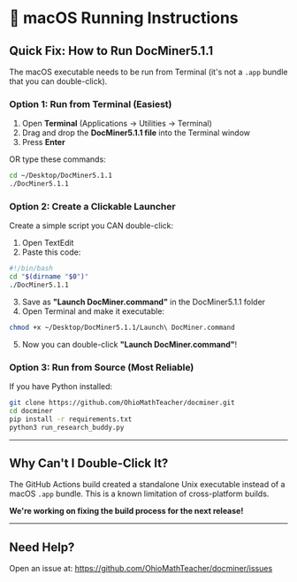 # 🍎 macOS Running Instructions

## Quick Fix: How to Run DocMiner5.1.1

The macOS executable needs to be run from Terminal (it's not a `.app` bundle that you can double-click).

### **Option 1: Run from Terminal (Easiest)**

1. Open **Terminal** (Applications → Utilities → Terminal)
2. Drag and drop the **DocMiner5.1.1 file** into the Terminal window
3. Press **Enter**

OR type these commands:

```bash
cd ~/Desktop/DocMiner5.1.1
./DocMiner5.1.1
```

### **Option 2: Create a Clickable Launcher**

Create a simple script you CAN double-click:

1. Open TextEdit
2. Paste this code:
```bash
#!/bin/bash
cd "$(dirname "$0")"
./DocMiner5.1.1
```
3. Save as **"Launch DocMiner.command"** in the DocMiner5.1.1 folder
4. Open Terminal and make it executable:
```bash
chmod +x ~/Desktop/DocMiner5.1.1/Launch\ DocMiner.command
```
5. Now you can double-click **"Launch DocMiner.command"**!

### **Option 3: Run from Source (Most Reliable)**

If you have Python installed:

```bash
git clone https://github.com/OhioMathTeacher/docminer.git
cd docminer
pip install -r requirements.txt
python3 run_research_buddy.py
```

---

## Why Can't I Double-Click It?

The GitHub Actions build created a standalone Unix executable instead of a macOS `.app` bundle. This is a known limitation of cross-platform builds.

**We're working on fixing the build process for the next release!**

---

## Need Help?

Open an issue at: https://github.com/OhioMathTeacher/docminer/issues
